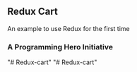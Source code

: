 ## Redux Cart
An example to use Redux for the first time

### A Programming Hero Initiative

"# Redux-cart" 
"# Redux-cart" 
